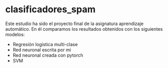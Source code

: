 # clasificadores_spam
Este estudio ha sido el proyecto final de la asignatura aprendizaje automático.
En él comparamos los resultados obtenidos con los siguientes modelos:
* Regresión logística multi-clase
* Red neuronal escrita por mi
* Red neuronal creada con pytorch
* SVM
